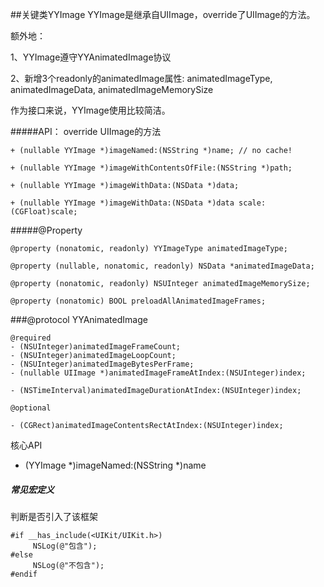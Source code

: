 




	
##关键类YYImage
YYImage是继承自UIImage，override了UIImage的方法。

额外地：

1、YYImage遵守YYAnimatedImage协议

2、新增3个readonly的animatedImage属性: animatedImageType,  animatedImageData,  animatedImageMemorySize


作为接口来说，YYImage使用比较简洁。

#####API： override UIImage的方法

	+ (nullable YYImage *)imageNamed:(NSString *)name; // no cache!
 
	+ (nullable YYImage *)imageWithContentsOfFile:(NSString *)path;
 
	+ (nullable YYImage *)imageWithData:(NSData *)data;
 
	+ (nullable YYImage *)imageWithData:(NSData *)data scale:(CGFloat)scale;

#####@Property 

	@property (nonatomic, readonly) YYImageType animatedImageType;

	@property (nullable, nonatomic, readonly) NSData *animatedImageData;
	 
	@property (nonatomic, readonly) NSUInteger animatedImageMemorySize;

	@property (nonatomic) BOOL preloadAllAnimatedImageFrames;



###@protocol YYAnimatedImage <NSObject>
	
	@required 
	- (NSUInteger)animatedImageFrameCount; 
	- (NSUInteger)animatedImageLoopCount; 
	- (NSUInteger)animatedImageBytesPerFrame; 
	- (nullable UIImage *)animatedImageFrameAtIndex:(NSUInteger)index;
 
	- (NSTimeInterval)animatedImageDurationAtIndex:(NSUInteger)index;

	@optional
 
	- (CGRect)animatedImageContentsRectAtIndex:(NSUInteger)index;


核心API
+ (YYImage *)imageNamed:(NSString *)name



##### 常见宏定义
判断是否引入了该框架

	#if __has_include(<UIKit/UIKit.h>)
   		 NSLog(@"包含");
	#else
   		 NSLog(@"不包含");
	#endif
	